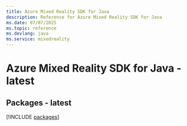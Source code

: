 ```yaml
---
title: Azure Mixed Reality SDK for Java
description: Reference for Azure Mixed Reality SDK for Java
ms.date: 07/07/2025
ms.topic: reference
ms.devlang: java
ms.service: mixedreality
---
```

# Azure Mixed Reality SDK for Java - latest
## Packages - latest
[!INCLUDE [packages](mixed-reality-index.md)]